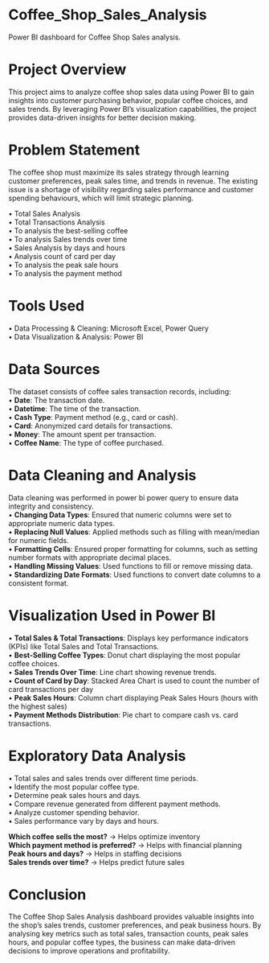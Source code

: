 # Coffee_Shop_Sales_Analysis
Power BI dashboard for Coffee Shop Sales analysis.  

# Project Overview  

This project aims to analyze coffee shop sales data using Power BI to gain insights into 
customer purchasing behavior, popular coffee choices, and sales trends. By leveraging Power 
BI’s visualization capabilities, the project provides data-driven insights for better decision
making.  

# Problem Statement  

The coffee shop must maximize its sales strategy through learning customer preferences, peak 
sales time, and trends in revenue. The existing issue is a shortage of visibility regarding sales 
performance and customer spending behaviours, which will limit strategic planning.  

• Total Sales Analysis  
• Total Transactions Analysis  
• To analysis the best-selling coffee  
• To analysis Sales trends over time  
• Sales Analysis by days and hours  
• Analysis count of card per day  
• To analysis the peak sale hours  
• To analysis the payment method  

# Tools Used  
• Data Processing & Cleaning: Microsoft Excel, Power Query  
• Data Visualization & Analysis: Power BI  



# Data Sources  
The dataset consists of coffee sales transaction records, including:  
• **Date**: The transaction date.  
• **Datetime**: The time of the transaction.  
• **Cash Type**: Payment method (e.g., card or cash).  
• **Card**: Anonymized card details for transactions.  
• **Money**: The amount spent per transaction.  
• **Coffee Name**: The type of coffee purchased.    

# Data Cleaning and Analysis   
Data cleaning was performed in power bi power query to ensure data integrity and consistency.  
• **Changing Data Types**: Ensured that numeric columns were set to appropriate numeric 
data types.   
• **Replacing Null Values**: Applied methods such as filling with mean/median for numeric 
fields.  
• **Formatting Cells**: Ensured proper formatting for columns, such as setting number 
formats with appropriate decimal places.   
• **Handling Missing Values**: Used functions to fill or remove missing data.  
• **Standardizing Date Formats**: Used functions to convert date columns to a consistent 
format.  

# Visualization Used in Power BI  

• **Total Sales & Total Transactions**: Displays key performance indicators (KPIs) like 
Total Sales and Total Transactions.  
• **Best-Selling Coffee Types**: Donut chart displaying the most popular coffee choices.  
• **Sales Trends Over Time**: Line chart showing revenue trends.  
• **Count of Card by Day**: Stacked Area Chart is used to count the number of card 
transactions per day  
• **Peak Sales Hours**: Column chart displaying Peak Sales Hours (hours with the highest 
sales)  
• **Payment Methods Distribution**: Pie chart to compare cash vs. card transactions.  

# Exploratory Data Analysis  

• Total sales and sales trends over different time periods.  
• Identify the most popular coffee type.  
• Determine peak sales hours and days.  
• Compare revenue generated from different payment methods.  
• Analyze customer spending behavior.  
• Sales performance vary by days and hours.  

**Which coffee sells the most?** → Helps optimize inventory  
**Which payment method is preferred?** → Helps with financial planning  
**Peak hours and days?** → Helps in staffing decisions  
**Sales trends over time?** → Helps predict future sales  

# Conclusion  

The Coffee Shop Sales Analysis dashboard provides valuable insights into the shop’s sales 
trends, customer preferences, and peak business hours. By analysing key metrics such as total 
sales, transaction counts, peak sales hours, and popular coffee types, the business can make 
data-driven decisions to improve operations and profitability.




